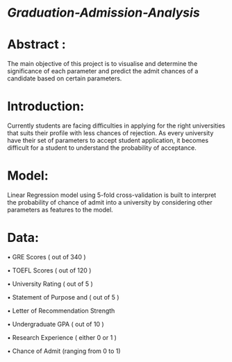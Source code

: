 # _Graduation-Admission-Analysis_

# **Abstract** :

The main objective of this project is to visualise and determine the significance of each parameter and predict the admit chances of a candidate based on certain parameters.

# **Introduction**:

Currently students are facing difficulties in applying for the right universities that suits their profile with less chances of rejection. As every university have their set of parameters to accept student application, it becomes difficult for a student to understand the probability of acceptance.

# **Model**:

Linear Regression model using 5-fold cross-validation is built to interpret the probability of chance of admit into a university by considering other parameters as features to the model.

# **Data**:

•	GRE Scores ( out of 340 )

•	TOEFL Scores ( out of 120 )

•	University Rating ( out of 5 )

•	Statement of Purpose and ( out of 5 )

•	Letter of Recommendation Strength 

•	Undergraduate GPA ( out of 10 )

•	Research Experience ( either 0 or 1 )

•	Chance of Admit (ranging from 0 to 1)

